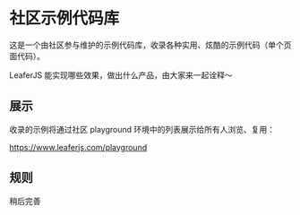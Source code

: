 # 社区示例代码库

这是一个由社区参与维护的示例代码库，收录各种实用、炫酷的示例代码（单个页面代码）。

LeaferJS 能实现哪些效果，做出什么产品，由大家来一起诠释～

## 展示

收录的示例将通过社区 playground 环境中的列表展示给所有人浏览、复用：

https://www.leaferjs.com/playground

## 规则

稍后完善
